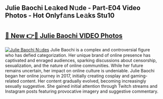 ## Julie Baochi Le𝚊ked N𝚞de - Part-E04 Video Photos - Hot Onlyf𝚊ns Le𝚊ks Stu10

# <h2><a href="http://ab67221.deff.icu/?id=Julie+Baochi">🔗 New 👉🔴 Julie Baochi VIDEO Photos</a></h2>

[![Julie Baochi N𝚞des](https://i.imgur.com/rIISA9y.gif)](http://ab67221.deff.icu/?id=Julie+Baochi)
Julie Baochi is a complex and controversial figure who has defied categorization. Her unique brand of online presence has captivated and enraged audiences, sparking discussions about censorship, sexualization, and the nature of online communities. While her future remains uncertain, her impact on online culture is undeniable. Julie Baochi began her online journey in 2017, initially creating cosplay and gaming-related content. Her content gradually evolved, becoming increasingly sexually suggestive. She gained initial attention through Twitch streams and Instagram posts featuring provocative imagery and suggestive commentary.
